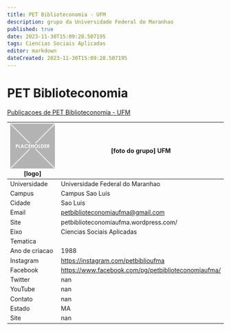 ```yaml
---
title: PET Biblioteconomia - UFM
description: grupo da Universidade Federal do Maranhao
published: true
date: 2023-11-30T15:09:28.507195
tags: Ciencias Sociais Aplicadas
editor: markdown
dateCreated: 2023-11-30T15:09:28.507195
---
```


# PET Biblioteconomia

[Publicacoes de PET Biblioteconomia - UFM](/atividade/113PETBiblioteconomiaUFM/feed.md)

| ![placeholder.png](/placeholder.png) [logo] | [foto do grupo] UFM         |
| ------------------------------------------- | ------------------------------------------------- |
| Universidade                                | Universidade Federal do Maranhao      |
| Campus                                      | Campus Sao Luis            |
| Cidade                                      | Sao Luis             |
| Email                                       | petbiblioteconomiaufma@gmail.com             |
| Site                                        | petbiblioteconomiaufma.wordpress.com/              |
| Eixo                                        | Ciencias Sociais Aplicadas              |
| Tematica                                    |           |
| Ano de criacao                              | 1988        |
| Instagram                                   | https://instagram.com/petbiblioufma         |
| Facebook                                    | https://www.facebook.com/pg/petbiblioteconomiaufma/          |
| Twitter                                     | nan           |
| YouTube                                     | nan           |
| Contato                                     | nan         |
| Estado                                      |  MA            |
| Site                                        | nan |
